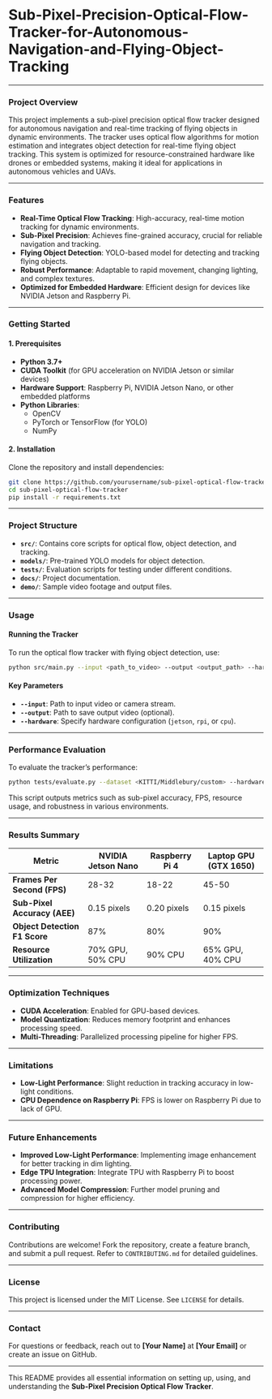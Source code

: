 # Sub-Pixel-Precision-Optical-Flow-Tracker-for-Autonomous-Navigation-and-Flying-Object-Tracking

---

### **Project Overview**

This project implements a sub-pixel precision optical flow tracker designed for autonomous navigation and real-time tracking of flying objects in dynamic environments. The tracker uses optical flow algorithms for motion estimation and integrates object detection for real-time flying object tracking. This system is optimized for resource-constrained hardware like drones or embedded systems, making it ideal for applications in autonomous vehicles and UAVs.

---

### **Features**
- **Real-Time Optical Flow Tracking**: High-accuracy, real-time motion tracking for dynamic environments.
- **Sub-Pixel Precision**: Achieves fine-grained accuracy, crucial for reliable navigation and tracking.
- **Flying Object Detection**: YOLO-based model for detecting and tracking flying objects.
- **Robust Performance**: Adaptable to rapid movement, changing lighting, and complex textures.
- **Optimized for Embedded Hardware**: Efficient design for devices like NVIDIA Jetson and Raspberry Pi.

---

### **Getting Started**

#### **1. Prerequisites**
- **Python 3.7+**
- **CUDA Toolkit** (for GPU acceleration on NVIDIA Jetson or similar devices)
- **Hardware Support**: Raspberry Pi, NVIDIA Jetson Nano, or other embedded platforms
- **Python Libraries**:
  - OpenCV
  - PyTorch or TensorFlow (for YOLO)
  - NumPy

#### **2. Installation**
Clone the repository and install dependencies:
```bash
git clone https://github.com/yourusername/sub-pixel-optical-flow-tracker.git
cd sub-pixel-optical-flow-tracker
pip install -r requirements.txt
```

---

### **Project Structure**

- **`src/`**: Contains core scripts for optical flow, object detection, and tracking.
- **`models/`**: Pre-trained YOLO models for object detection.
- **`tests/`**: Evaluation scripts for testing under different conditions.
- **`docs/`**: Project documentation.
- **`demo/`**: Sample video footage and output files.

---

### **Usage**

#### **Running the Tracker**
To run the optical flow tracker with flying object detection, use:
```bash
python src/main.py --input <path_to_video> --output <output_path> --hardware <jetson/rpi/cpu>
```

#### **Key Parameters**
- **`--input`**: Path to input video or camera stream.
- **`--output`**: Path to save output video (optional).
- **`--hardware`**: Specify hardware configuration (`jetson`, `rpi`, or `cpu`).

---

### **Performance Evaluation**

To evaluate the tracker’s performance:
```bash
python tests/evaluate.py --dataset <KITTI/Middlebury/custom> --hardware <jetson/rpi/cpu>
```
This script outputs metrics such as sub-pixel accuracy, FPS, resource usage, and robustness in various environments.

---

### **Results Summary**

| Metric                    | NVIDIA Jetson Nano | Raspberry Pi 4 | Laptop GPU (GTX 1650) |
|---------------------------|--------------------|----------------|------------------------|
| **Frames Per Second (FPS)** | 28-32             | 18-22         | 45-50                 |
| **Sub-Pixel Accuracy (AEE)** | 0.15 pixels       | 0.20 pixels   | 0.15 pixels           |
| **Object Detection F1 Score** | 87%              | 80%           | 90%                   |
| **Resource Utilization**   | 70% GPU, 50% CPU  | 90% CPU       | 65% GPU, 40% CPU      |

---

### **Optimization Techniques**

- **CUDA Acceleration**: Enabled for GPU-based devices.
- **Model Quantization**: Reduces memory footprint and enhances processing speed.
- **Multi-Threading**: Parallelized processing pipeline for higher FPS.

---

### **Limitations**
- **Low-Light Performance**: Slight reduction in tracking accuracy in low-light conditions.
- **CPU Dependence on Raspberry Pi**: FPS is lower on Raspberry Pi due to lack of GPU.

---

### **Future Enhancements**
- **Improved Low-Light Performance**: Implementing image enhancement for better tracking in dim lighting.
- **Edge TPU Integration**: Integrate TPU with Raspberry Pi to boost processing power.
- **Advanced Model Compression**: Further model pruning and compression for higher efficiency.

---

### **Contributing**
Contributions are welcome! Fork the repository, create a feature branch, and submit a pull request. Refer to `CONTRIBUTING.md` for detailed guidelines.

---

### **License**
This project is licensed under the MIT License. See `LICENSE` for details.

---

### **Contact**
For questions or feedback, reach out to **[Your Name]** at **[Your Email]** or create an issue on GitHub.

---

This README provides all essential information on setting up, using, and understanding the **Sub-Pixel Precision Optical Flow Tracker**.
